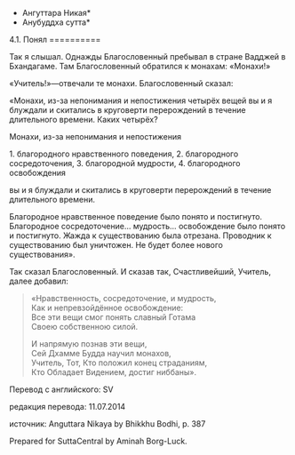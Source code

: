 * Ангуттара Никая*
* Анубуддха сутта*

4\.1\. Понял
\=\=\=\=\=\=\=\=\=\=

Так я слышал\. Однажды Благословенный пребывал в стране Вадджей в Бхандагаме\. Там Благословенный обратился к монахам: «Монахи\!»

«Учитель\!»—отвечали те монахи\. Благословенный сказал:

«Монахи, из\-за непонимания и непостижения четырёх вещей вы и я блуждали и скитались в круговерти перерождений в течение длительного времени\. Каких четырёх?

Монахи, из\-за непонимания и непостижения

1\. благородного нравственного поведения,
2\. благородного сосредоточения,
3\. благородной мудрости,
4\. благородного освобождения

вы и я блуждали и скитались в круговерти перерождений в течение длительного времени\.

Благородное нравственное поведение было понято и постигнуто\. Благородное сосредоточение… мудрость… освобождение было понято и постигнуто\. Жажда к существованию была отрезана\. Проводник к существованию был уничтожен\. Не будет более нового существования»\.

Так сказал Благословенный\. И сказав так, Счастливейший, Учитель, далее добавил:

> «Нравственность, сосредоточение, и мудрость,  
> Как и непревзойдённое освобождение:  
> Все эти вещи смог понять славный Готама  
> Своею собственною силой\.  
>   
> И напрямую познав эти вещи,  
> Сей Дхамме Будда научил монахов,  
> Учитель, Тот, Кто положил конец страданиям,  
> Кто Обладает Видением, достиг ниббаны»\.

Перевод с английского: SV

редакция перевода: 11\.07\.2014

источник: Anguttara Nikaya by Bhikkhu Bodhi, p\. 387

Prepared for SuttaCentral by Aminah Borg\-Luck\.
